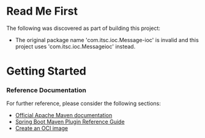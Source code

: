 # Read Me First
The following was discovered as part of building this project:

* The original package name 'com.itsc.ioc.Message-ioc' is invalid and this project uses 'com.itsc.ioc.Messageioc' instead.

# Getting Started

### Reference Documentation
For further reference, please consider the following sections:

* [Official Apache Maven documentation](https://maven.apache.org/guides/index.html)
* [Spring Boot Maven Plugin Reference Guide](https://docs.spring.io/spring-boot/docs/3.2.1/maven-plugin/reference/html/)
* [Create an OCI image](https://docs.spring.io/spring-boot/docs/3.2.1/maven-plugin/reference/html/#build-image)

